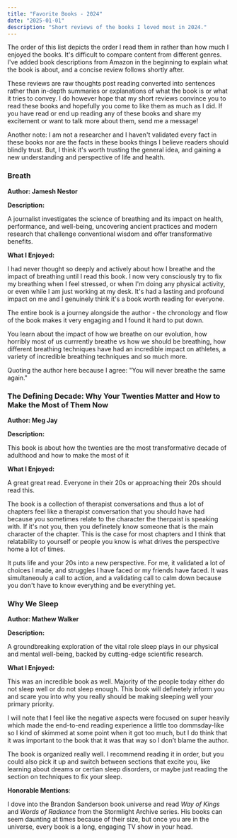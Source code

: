 ```yaml
---
title: "Favorite Books - 2024"
date: "2025-01-01"
description: "Short reviews of the books I loved most in 2024."
---
```


The order of this list depicts the order I read them in rather than how much I enjoyed the books. It's difficult to compare content from different genres. I've added book descriptions from Amazon in the beginning to explain what the book is about, and a concise review follows shortly after.

These reviews are raw thoughts post reading converted into sentences rather than in-depth summaries or explanations of what the book is or what it tries to convey. I do however hope that my short reviews convince you to read these books and hopefully you come to like them as much as I did. If you have read or end up reading any of these books and share my excitement or want to talk more about them, send me a message!

Another note: I am not a researcher and I haven't validated every fact in these books nor are the facts in these books things I believe readers should blindly trust. But, I think it's worth trusting the general idea, and gaining a new understanding and perspective of life and health.

### Breath

**Author: Jamesh Nestor**

**Description:**

A journalist investigates the science of breathing and its impact on health, performance, and well-being, uncovering ancient practices and modern research that challenge conventional wisdom and offer transformative benefits.

**What I Enjoyed:**

I had never thought so deeply and actively about how I breathe and the impact of breathing until I read this book. I now very consciously
try to fix my breathing when I feel stressed, or when I'm doing any physical activity, or even while I am just working at my desk. It's had a lasting and profound impact on me and I genuinely think it's a book worth reading for everyone.

The entire book is a journey alongside the author - the chronology and flow of the book makes it very engaging and I found it hard to put down.

You learn about the impact of how we breathe on our evolution, how horribly most of us currrently breathe vs how we should be breathing, how different breathing techniques have had an incredible impact on athletes, a variety of incredible breathing techniques and so much more.

Quoting the author here because I agree: "You will never breathe the same again."

### The Defining Decade: Why Your Twenties Matter and How to Make the Most of Them Now

**Author: Meg Jay**

**Description:**

This book is about how the twenties are the most transformative decade of adulthood and how to make the most of it

**What I Enjoyed:**

A great great read. Everyone in their 20s or approaching their 20s should read this.

The book is a collection of therapist conversations and thus a lot of chapters feel like a therapist conversation that you should have had because you sometimes relate to the character the therpaist is speaking with. If it's not you, then you definetely know someone that is the main character of the chapter. This is the case for most chapters and I think that relatability to yourself or people you know is what drives the perspective home a lot of times.

It puts life and your 20s into a new perspective. For me, it validated a lot of choices I made, and struggles I have faced or my friends have faced. It was simultaneouly a call to action, and a validating call to calm down because you don't have to know everything and be everything yet.

### Why We Sleep

**Author: Mathew Walker**

**Description:**

A groundbreaking exploration of the vital role sleep plays in our physical and mental well-being, backed by cutting-edge scientific research.

**What I Enjoyed:**

This was an incredible book as well. Majority of the people today either do not sleep well or do not sleep enough. This book will definetely inform you and scare you into why you really should be making sleeping well your primary priority.

I will note that I feel like the negative aspects were focused on super heavily which made the end-to-end reading experience a little too dommsday-like so I kind of skimmed at some point when it got too much, but I do think that it was important to the book that it was that way so I don’t blame the author.

The book is organized really well. I recommend reading it in order, but you could also pick it up and switch between sections that excite you, like learning about dreams or certian sleep disorders, or maybe just reading the section on techniques to fix your sleep.

**Honorable Mentions**:

I dove into the Brandon Sanderson book universe and read _Way of Kings_ and _Words of Radiance_ from the Stormlight Archive series. His books can seem daunting at times because of their size, but once you are in the universe, every book is a long, engaging TV show in your head.
